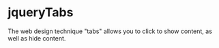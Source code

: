 # jqueryTabs
The web design technique "tabs" allows you to click to show content, as well as hide content.
